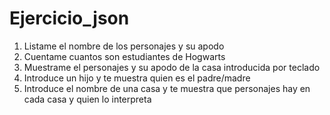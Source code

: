# Ejercicio_json
 1. Listame el nombre de los personajes y su apodo
 2. Cuentame cuantos son estudiantes de Hogwarts
 3. Muestrame el personajes y su apodo de la casa introducida por teclado
 4. Introduce un hijo y te muestra quien es el padre/madre
 5. Introduce el nombre de una casa y te muestra que personajes hay en cada casa y quien lo interpreta
